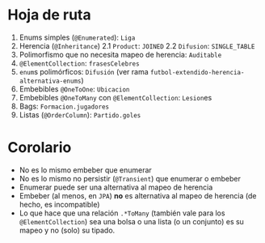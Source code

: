 # Hoja de ruta

1. Enums simples (`@Enumerated`): `Liga`
2. Herencia (`@Inheritance`)
     2.1 `Product`: `JOINED`
     2.2 `Difusion`: `SINGLE_TABLE`
3. Polimorfismo que no necesita mapeo de herencia: `Auditable`
4. `@ElementCollection`: `frasesCelebres`
5. `enum`s polimórficos: `Difusión` (ver rama `futbol-extendido-herencia-alternativa-enums`)
6. Embebibles `@OneToOne`: `Ubicacion`
7. Embebibles `@OneToMany` con `@ElementCollection`: `Lesion`es 
8. Bags: `Formacion.jugadores`
9. Listas (`@OrderColumn`): `Partido.goles`

# Corolario

- No es lo mismo embeber que enumerar
- No es lo mismo no persistir (`@Transient`) que enumerar o embeber
- Enumerar puede ser una alternativa al mapeo de herencia
- Embeber (al menos, en `JPA`) **no** es alternativa al mapeo de herencia (de hecho, es incompatible)
- Lo que hace que una relación `.*ToMany` (también vale para los `@ElementCollection`) sea una bolsa o una lista (o un conjunto) es su mapeo y no (solo) su tipado.
